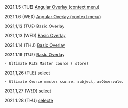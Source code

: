 2021.1.5 (TUE) [Angular Overlay (context menu)](https://netbasal.com/context-menus-made-easy-with-angular-cdk-963797e679fc)

2021.1.6 (WED) [Angular Overlay (context menu)](https://netbasal.com/context-menus-made-easy-with-angular-cdk-963797e679fc)

2021,1,12 (TUE) [Basic Overlay](https://netbasal.com/creating-powerful-components-with-angular-cdk-2cef53d81cea)

2021,1,13 (WED) [Basic Overlay](https://netbasal.com/creating-powerful-components-with-angular-cdk-2cef53d81cea)

2021.1.14 (THU) [Basic Overlay](https://netbasal.com/creating-powerful-components-with-angular-cdk-2cef53d81cea)

2021.1.19 (TUE) [Basic Overlay](https://netbasal.com/creating-powerful-components-with-angular-cdk-2cef53d81cea)

	- Ultimate RxJS Master cource ( store)

2021,1,26 (TUE) [select](https://netbasal.com/create-a-custom-select-component-in-angular-complete-with-virtual-scrolling-c29e24f72006)

	- Ultimate Cource master course. subject, asObservale.

2021,1,27 (WED) [select](https://netbasal.com/create-a-custom-select-component-in-angular-complete-with-virtual-scrolling-c29e24f72006)

2021.1.28 (THU) [selecte](https://netbasal.com/create-a-custom-select-component-in-angular-complete-with-virtual-scrolling-c29e24f72006)


